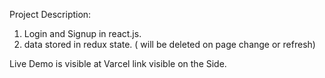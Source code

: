 Project Description:

1. Login and Signup in react.js.
2. data stored in redux state. ( will be deleted on page change or refresh)

Live Demo is visible at Varcel link visible on the Side.
<!-- https://aakash-tst.herokuapp.com/ -->
